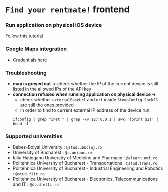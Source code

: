 # ```Find your rentmate!``` frontend

### Run application on physical iOS device
Follow [this tutorial](https://medium.com/front-end-weekly/how-to-test-your-flutter-ios-app-on-your-ios-device-75924bfd75a8)

### Google Maps integration
- Credentials [here](https://console.cloud.google.com/apis/credentials?project=seventh-capsule-374707)

### Troubleshooting
  - **map is greyed out ->** check whether the IP of the current device is still listed in the allowed IPs of the API key
  - **connection refused when running application on physical device ->**
    - check whether `externalBaseUrl` and `url` inside `StompConfig.SockJS` are still the ones provided
    - in order to find to current external IP address of the device run:
    ```shell
    ifconfig | grep "inet " | grep -Fv 127.0.0.1 | awk '{print $2}' | head -1
    ```

### Supported universities
- Babes-Bolyai University : `@stud.ubbcluj.ro`
- University of Bucharest : `@s.unibuc.ro`
- Iuliu Hatieganu University of Medicine and Pharmacy : `@elearn.umf.ro`
- Politehnica University of Bucharest - Transportations : `@stud.trans.ro`
- Politehnica University of Bucharest - Industrial Engineering and Robotics : `@stud.fiir.ro`
- Politehnica University of Bucharest - Electronics, Telecommunications and IT : `@stud.etti.ro` 
